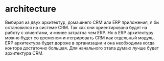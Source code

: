 # architecture

Выбирая из двух архитектур, домашнего CRM или ERP приложения, я бы остановился на системе CRM. Так как они ориентирована будет на работу с клиентами, и менее затратна чем ERP. Но в  ERP архитектуру можно будет со временем интегрировать CRM как отдельный модуль. ERP  архитектура будет дороже в организации и она необходима когда контора достаточно большая. Для начального этапа думаю лучше будет архитектура CRM.
